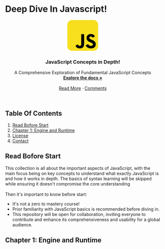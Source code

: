 # Deep Dive In Javascript!

<!-- HEADER -->
<div align="center">
  <a href="https://github.com/Saeid-Barzegar/deep-dive-in-javascript">
    <img style="border-radius: 15px;" src="images/JavaScript_logo.svg" alt="Logo" width="100" height="100">
  </a>

  <h3 align="center">JavaScript Concepts in Depth!</h3>

  <p align="center">
    A Comprehensive Exploration of Fundamental JavaScript Concepts
    <br />
    <a href="https://github.com/Saeid-Barzegar/deep-dive-in-javascript/blob/main/README.md"><strong>Explore the docs »</strong></a>
    <br />
    <br />
    <a href="https://github.com/Saeid-Barzegar/deep-dive-in-javascript/blob/main/README.md">Read More</a>
    ·
    <a href="https://github.com/Saeid-Barzegar/deep-dive-in-javascript/issues">Comments</a>
  </p>
</div>

 <br style="margin-bottom: 200px"/>

<!-- TABLE OF CONTENTS -->
## Table Of Contents
<ol style="margin-top: 10px">
  <li><a href="#about-the-project">Read Bofore Start</a></li>
  <li><a href="#getting-started">Chapter 1: Engine and Runtime</a></li>
  <li><a href="#license">License</a></li>
  <li><a href="#contact">Contact</a></li>
</ol>


## Read Bofore Start
This collection is all about the important aspects of JavaScript, with the main focus being on key concepts to understand what exactly JavaScript is and how it works in depth. The basics of syntax learning will be skipped while ensuring it doesn't compromise the core understanding 
<br /><br /> Then it's important to know before start:
* It's not a zero to mastery course!
* Prior familiarity with JavaScript basics is recommended before diving in.
* This repository will be open for collaboration, inviting everyone to contribute and enhance its comprehensiveness and usability for a global audience.



## Chapter 1: Engine and Runtime